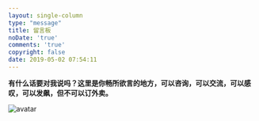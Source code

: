 ```yaml
---
layout: single-column
type: "message"
title: 留言板
noDate: 'true'
comments: 'true'
copyright: false
date: 2019-05-02 07:54:11
---
```




**有什么话要对我说吗？这里是你畅所欲言的地方，可以咨询，可以交流，可以感叹，可以发飙，但不可以订外卖。**  

![avatar](http://pqvlh54ap.bkt.clouddn.com/motorcycle%204k%20wallpaper.jpg)